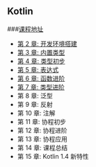## Kotlin

###[课程地址](https://coding.imooc.com/learn/list/398.html)

- [第 2 章: 开发环境搭建](./chapter/c2/chapter_2.md)
- [第 3 章: 内置类型](./chapter/c3/chapter_3.md)
- [第 4 章: 类型初步](./chapter/c4/chapter_4.md)
- [第 5 章: 表达式](./chapter/c5/chapter_5.md)
- [第 6 章: 函数进阶](./chapter/c6/chapter_6.md)
- [第 7 章: 类型进阶](./chapter/c7/chapter_7.md)
- 第 8 章: 泛型
- 第 9 章: 反射
- 第 10 章: 注解
- 第 11 章: 协程初步
- 第 12 章: 协程进阶
- 第 13 章: 协程应用
- 第 14 章: 课程总结
- 第 15 章: Kotlin 1.4 新特性

